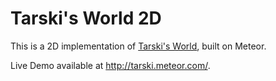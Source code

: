 # Tarski's World 2D

This is a 2D implementation of [Tarski's World](https://en.wikipedia.org/wiki/Tarski%27s_World), built on Meteor.

Live Demo available at http://tarski.meteor.com/.
